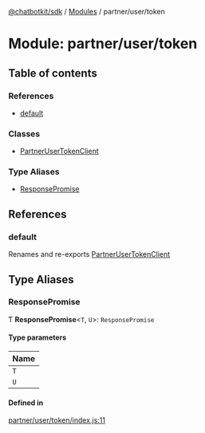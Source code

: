 [@chatbotkit/sdk](../README.md) / [Modules](../modules.md) / partner/user/token

# Module: partner/user/token

## Table of contents

### References

- [default](partner_user_token.md#default)

### Classes

- [PartnerUserTokenClient](../classes/partner_user_token.PartnerUserTokenClient.md)

### Type Aliases

- [ResponsePromise](partner_user_token.md#responsepromise)

## References

### default

Renames and re-exports [PartnerUserTokenClient](../classes/partner_user_token.PartnerUserTokenClient.md)

## Type Aliases

### ResponsePromise

Ƭ **ResponsePromise**\<`T`, `U`\>: `ResponsePromise`

#### Type parameters

| Name |
| :------ |
| `T` |
| `U` |

#### Defined in

[partner/user/token/index.js:11](https://github.com/chatbotkit/node-sdk/blob/ae269f9/packages/sdk/src/partner/user/token/index.js#L11)
